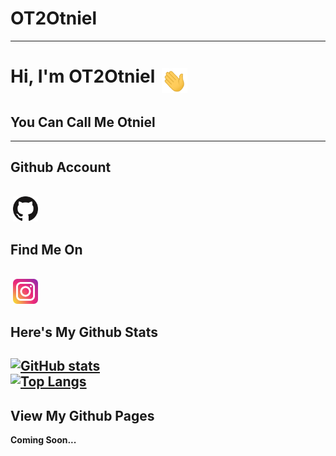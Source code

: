 # OT2Otniel
------------------------
# Hi, I'm OT2Otniel <a href="https://github.com/OT2Otniel/"><img src="https://raw.githubusercontent.com/OT2Otniel/OT2Otniel/master/wave.gif" alt="wave" height="40" style="vertical-align:top; margin:4px"></a>
## You Can Call Me Otniel
------------------------
## Github Account
<a href="https://github.com/OT2Otniel/"><img src="https://github.com/OT2Otniel/OT2Otniel.github.io/blob/master/assets/iconfinder_github_317712.png" alt="Github" height="40" style="vertical-align:top; margin:4px"></a>
------------------------
## Find Me On
<a href="https://instagram.com/ot2otniel"><img src="https://github.com/OT2Otniel/OT2Otniel.github.io/blob/master/assets/instagram.png" alt="Instagram" height="40" style="vertical-align:top; margin:4px"></a>
------------------------
## Here's My Github Stats
[![GitHub stats](https://github-readme-stats.vercel.app/api?username=OT2Otniel&show_icons=true&theme=radical)](https://github.com/OT2Otniel/)
<br>
[![Top Langs](https://github-readme-stats.vercel.app/api/top-langs/?username=OT2Otniel&theme=radical)](https://github.com/OT2Otniel)
------------------------
## View My Github Pages
<strong>Coming Soon...</strong>
